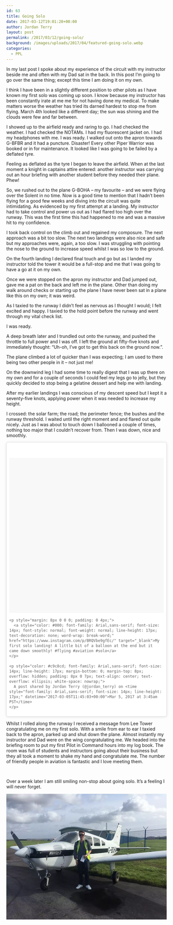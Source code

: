 ```yaml
---
id: 63
title: Going Solo
date: 2017-03-12T19:01:20+00:00
author: Jordan Terry
layout: post
permalink: /2017/03/12/going-solo/
background: /images/uploads/2017/04/featured-going-solo.webp
categories:
  - PPL
---
```

In my last post I spoke about my experience of the circuit with my instructor beside me and often with my Dad sat in the back. In this post I’m going to go over the same thing; except this time I am doing it on my own.

I think I have been in a slightly different position to other pilots as I have known my first solo was coming up soon. I know because my instructor has been constantly irate at me me for not having done my medical. To make matters worse the weather has tried its darned hardest to stop me from flying. March 4th looked like a different day; the sun was shining and the clouds were few and far between.

I showed up to the airfield ready and raring to go. I had checked the weather. I had checked the NOTAMs. I had my fluorescent jacket on. I had my headphones with me. I was ready. I walked out onto the apron towards G-BFBR and it had a puncture. Disaster! Every other Piper Warrior was booked or in for maintenance. It looked like I was going to be failed by a deflated tyre.

Feeling as deflated as the tyre I began to leave the airfield. When at the last moment a knight in captains attire entered: another instructor was carrying out an hour briefing with another student before they needed their plane. Phew!

So, we rushed out to the plane G-BOHA &#8211; my favourite &#8211; and we were flying over the Solent in no time. Now is a good time to mention that I hadn’t been flying for a good few weeks and diving into the circuit was quite intimidating. As evidenced by my first attempt at a landing. My instructor had to take control and power us out as I had flared too high over the runway. This was the first time this had happened to me and was a massive hit to my confidence.

I took back control on the climb out and regained my composure. The next approach was a bit too slow. The next two landings were also nice and safe but my approaches were, again, a too slow. I was struggling with pointing the nose to the ground to increase speed whilst I was so low to the ground.

On the fourth landing I declared final touch and go but as I landed my instructor told the tower it would be a full-stop and me that I was going to have a go at it on my own.

Once we were stopped on the apron my instructor and Dad jumped out, gave me a pat on the back and left me in the plane. Other than doing my walk around checks or starting up the plane I have never been sat in a plane like this on my own; it was weird.

As I taxied to the runway I didn’t feel as nervous as I thought I would; I felt excited and happy. I taxied to the hold point before the runway and went through my vital check list.

I was ready.

A deep breath later and I trundled out onto the runway, and pushed the throttle to full power and I was off. I left the ground at fifty-five knots and immediately thought: “Uh-oh, I’ve got to get this back on the ground now.”.

The plane climbed a lot of quicker than I was expecting; I am used to there being two other people in it &#8211; not just me!

<center>
</center>On the downwind leg I had some time to really digest that I was up there on my own and for a couple of seconds I could feel my legs go to jelly, but they quickly decided to stop being a gelatine dessert and help me with landing.

After my earlier landings I was conscious of my descent speed but I kept it a seventy-five knots, applying power when it was needed to increase my height.

I crossed: the solar farm; the road; the perimeter fence; the bushes and the runway threshold. I waited until the right moment and and flared out quite nicely. Just as I was about to touch down I ballooned a couple of times, nothing too major that I couldn’t recover from. Then I was down, nice and smoothly.

<blockquote class="instagram-media" style="background: #FFF; border: 0; border-radius: 3px; box-shadow: 0 0 1px 0 rgba(0,0,0,0.5),0 1px 10px 0 rgba(0,0,0,0.15); margin: 1px; max-width: 658px; padding: 0; width: calc(100% - 2px);" data-instgrm-captioned="" data-instgrm-version="7">
  <div style="padding: 8px;">
    <div style="background: #F8F8F8; line-height: 0; margin-top: 40px; padding: 50.0% 0; text-align: center; width: 100%;">
      &nbsp;
    </div>

    <p style="margin: 8px 0 0 0; padding: 0 4px;">
      <a style="color: #000; font-family: Arial,sans-serif; font-size: 14px; font-style: normal; font-weight: normal; line-height: 17px; text-decoration: none; word-wrap: break-word;" href="https://www.instagram.com/p/BRQVbe9gfEc/" target="_blank">My first solo landing! A little bit of a balloon at the end but it came down smoothly! #flying #aviation #solo</a>
    </p>

    <p style="color: #c9c8cd; font-family: Arial,sans-serif; font-size: 14px; line-height: 17px; margin-bottom: 0; margin-top: 8px; overflow: hidden; padding: 8px 0 7px; text-align: center; text-overflow: ellipsis; white-space: nowrap;">
      A post shared by Jordan Terry (@jordan_terry) on <time style="font-family: Arial,sans-serif; font-size: 14px; line-height: 17px;" datetime="2017-03-05T11:45:03+00:00">Mar 5, 2017 at 3:45am PST</time>
    </p>
  </div>
</blockquote>



Whilst I rolled along the runway I received a message from Lee Tower congratulating me on my first solo. With a smile from ear to ear I taxied back to the apron, parked up and shut down the plane. Almost instantly my instructor and Dad were on the wing congratulating me. We headed into the briefing room to put my first Pilot in Command hours into my log book. The room was full of students and instructors going about their business but they all took a moment to shake my hand and congratulate me. The number of friendly people in aviation is fantastic and I love meeting them.

<center>
  <br />
</center>


Over a week later I am still smiling non-stop about going solo. It’s a feeling I will never forget.

<img loading="lazy" class="aligncenter wp-image-66 size-large" src="images/uploads/2017/03/17016911_1425955677426647_3648743872137711446_o.webp" alt="" width="525" height="394" />

&nbsp;